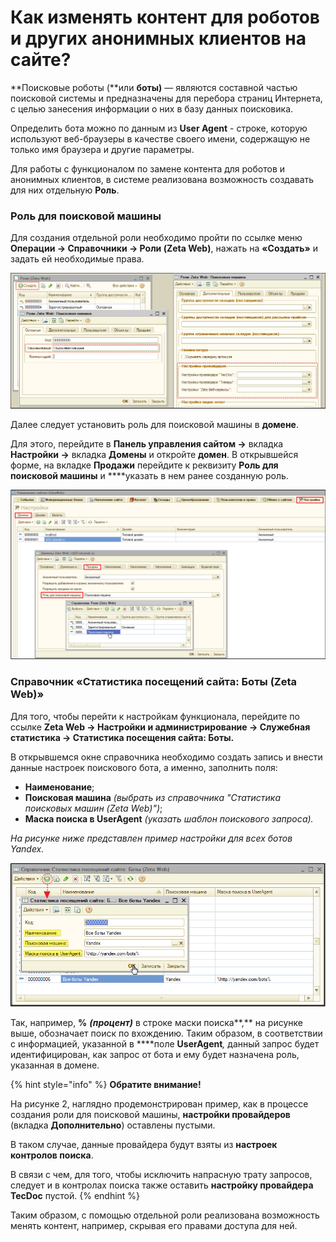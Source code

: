 # Как изменять контент для роботов и других анонимных клиентов на сайте?

**Поисковые роботы \(**или **боты\)** — являются составной частью поисковой системы и предназначены для перебора страниц Интернета, с целью занесения информации о них в базу данных поисковика.

Определить бота можно по данным из **User Agent** - строке, которую используют веб-браузеры в качестве своего имени, содержащую не только имя браузера и другие параметры. 

Для работы с функционалом по замене контента для роботов и анонимных клиентов, в системе реализована возможность создавать для них отдельную **Роль**.

### Роль для поисковой машины

Для создания отдельной роли необходимо пройти по ссылке меню **Операции → Справочники → Роли \(Zeta Web\)**, нажать на **«Создать»** и задать ей необходимые права.

![&#x420;&#x438;&#x441;&#x443;&#x43D;&#x43E;&#x43A; 1 - &#x420;&#x43E;&#x43B;&#x44C; &#x434;&#x43B;&#x44F; &#x43F;&#x43E;&#x438;&#x441;&#x43A;&#x43E;&#x432;&#x43E;&#x439; &#x43C;&#x430;&#x448;&#x438;&#x43D;&#x44B;](../.gitbook/assets/image-54%20%281%29.png)

Далее следует установить роль для поисковой машины в **домене**. 

Для этого, перейдите в **Панель управления сайтом →** вкладка **Настройки →** вкладка **Домены** и откройте **домен**. В открывшейся форме, на вкладке **Продажи** перейдите к реквизиту **Роль для поисковой машины** и ****указать в нем ранее созданную роль.

![&#x420;&#x438;&#x441;&#x443;&#x43D;&#x43E;&#x43A; 2 - &#x420;&#x43E;&#x43B;&#x44C; &#x432; &#x43D;&#x430;&#x441;&#x442;&#x440;&#x43E;&#x439;&#x43A;&#x430;&#x445; &#x434;&#x43E;&#x43C;&#x435;&#x43D;&#x430;](../.gitbook/assets/image-72.png)

### Справочник «Статистика посещений сайта: Боты \(Zeta Web\)»

Для того, чтобы перейти к настройкам функционала, перейдите по ссылке **Zeta Web → Настройки и администрирование → Служебная статистика → Статистика посещения сайта: Боты.**

В открывшемся окне справочника необходимо создать запись и внести данные настроек поискового бота, а именно, заполнить поля:

* **Наименование**;
* **Поисковая машина** _\(выбрать из справочника "Статистика поисковых машин \(Zeta Web\)"\)_;
* **Маска поиска в UserAgent** _\(указать шаблон поискового запроса\)._

_На рисунке ниже представлен пример настройки для всех ботов Yandex._

![&#x420;&#x438;&#x441;&#x443;&#x43D;&#x43E;&#x43A; 3 - &#x41F;&#x440;&#x438;&#x43C;&#x435;&#x440; &#x43D;&#x430;&#x441;&#x442;&#x440;&#x43E;&#x439;&#x43A;&#x438; &#x434;&#x43B;&#x44F; &#x432;&#x441;&#x435;&#x445; &#x431;&#x43E;&#x442;&#x43E;&#x432; Yandex ](../.gitbook/assets/image-52.png)

Так, например,  **%** _**\(процент\)**_ в строке маски поиска**,** на рисунке выше, обозначает поиск по вхождению. Таким образом, в соответствии с информацией, указанной в ****поле **UserAgent**_,_ данный запрос будет идентифицирован, как запрос от бота и ему будет назначена роль, указанная в домене.

{% hint style="info" %}
 **Обратите внимание!**

На рисунке 2, наглядно продемонстрирован пример, как в процессе создания роли для поисковой машины, **настройки провайдеров** \(вкладка **Дополнительно**\) оставлены пустыми.

В таком случае, данные провайдера будут взяты из **настроек контролов поиска**.

В связи с чем, для того, чтобы исключить напрасную трату запросов, следует и в контролах поиска также оставить **настройку провайдера TecDoc** пустой. 
{% endhint %}

Таким образом, с помощью отдельной роли реализована возможность менять контент, например, скрывая его правами доступа для ней.

